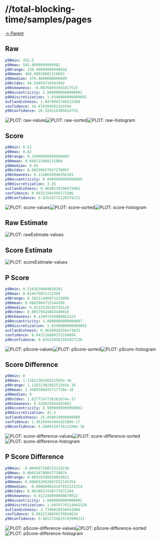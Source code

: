 
# //total-blocking-time/samples/pages

[→ Parent](../..)


## Raw


```yaml
p90min: 355.5
p90max: 585.9999999999982
p90range: 230.49999999999818
p90mean: 468.00918681318683
p90median: 479.0000000000009
p90stdev: 64.54859710303992
p90skewness: -0.08760593601817515
p90eccentricity: 1.0000000000000002
p90discretization: 1.0340909090909092
outlandishness: 1.0479063746522488
confidence: 34.676394501354594
p90confidence: 26.524316305824755

```

![PLOT: raw-values](./raw/values.svg)![PLOT: raw-sorted](./raw/sorted.svg)![PLOT: raw-histogram](./raw/histogram.svg)
## Score


```yaml
p90min: 0.52
p90max: 0.82
p90range: 0.29999999999999993
p90mean: 0.668131868131868
p90median: 0.65
p90stdev: 0.08599657657270067
p90skewness: 0.1348658840356183
p90eccentricity: 0.9999999999999999
p90discretization: 3.25
outlandishness: 0.9640139196675902
confidence: 0.04311564394173306
p90confidence: 0.03533772228374232

```

![PLOT: score-values](./score/values.svg)![PLOT: score-sorted](./score/sorted.svg)![PLOT: score-histogram](./score/histogram.svg)
## Raw Estimate

![PLOT: rawEstimate-values](./rawEstimate/values.svg)
## Score Estimate

![PLOT: scoreEstimate-values](./scoreEstimate/values.svg)
## P Score


```yaml
p90min: 0.5163639604010101
p90max: 0.818478821112369
p90range: 0.30211486071135896
p90mean: 0.6682804715144208
p90median: 0.6522520192735128
p90stdev: 0.08579424843449916
p90skewness: 0.12897434086861523
p90eccentricity: 1.0000000000000007
p90discretization: 1.0340909090909092
outlandishness: 0.9638810358473623
confidence: 0.043216689373194894
p90confidence: 0.035254581583927136

```

![PLOT: pScore-values](./pScore/values.svg)![PLOT: pScore-sorted](./pScore/sorted.svg)![PLOT: pScore-histogram](./pScore/histogram.svg)
## Score Difference


```yaml
p90min: 0
p90max: 1.1102230246251565e-16
p90range: 1.1102230246251565e-16
p90mean: 2.4400506035717728e-18
p90median: 0
p90stdev: 1.6277167726161674e-17
p90skewness: 6.520925694263961
p90eccentricity: 0.9999999999999962
p90discretization: 45.5
outlandishness: 25.050024999999998
confidence: 1.3616944344102389e-17
p90confidence: 6.688615472811599e-18

```

![PLOT: score-difference-values](./score-difference/values.svg)![PLOT: score-difference-sorted](./score-difference/sorted.svg)![PLOT: score-difference-histogram](./score-difference/histogram.svg)
## P Score Difference


```yaml
p90min: -0.004657108733210236
p90max: 0.004536790847720074
p90range: 0.00919389958093031
p90mean: 0.000052062867552145354
p90median: -0.000004014147833131254
p90stdev: 0.0028557438777672304
p90skewness: 0.012348990880878012
p90eccentricity: 1.0000000000000002
p90discretization: 1.0459770114942528
outlandishness: 3.7396820550452006
confidence: 0.0012138956570926624
p90confidence: 0.0011734825743990231

```

![PLOT: pScore-difference-values](./pScore-difference/values.svg)![PLOT: pScore-difference-sorted](./pScore-difference/sorted.svg)![PLOT: pScore-difference-histogram](./pScore-difference/histogram.svg)
